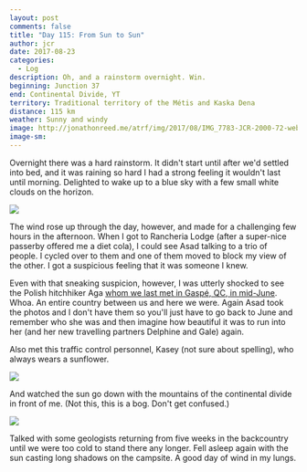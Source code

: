 ```yaml
---
layout: post
comments: false
title: "Day 115: From Sun to Sun"
author: jcr
date: 2017-08-23
categories:
  - Log
description: Oh, and a rainstorm overnight. Win.
beginning: Junction 37
end: Continental Divide, YT
territory: Traditional territory of the Métis and Kaska Dena
distance: 115 km
weather: Sunny and windy
image: http://jonathonreed.me/atrf/img/2017/08/IMG_7783-JCR-2000-72-web.jpg
image-sm:
---
```


Overnight there was a hard rainstorm. It didn't start until after we'd settled into bed, and it was raining so hard I had a strong feeling it wouldn't last until morning. Delighted to wake up to a blue sky with a few small white clouds on the horizon. 

<img src="http://jonathonreed.me/atrf/img/2017/08/IMG_7753-JCR-2000-72-web.jpg">

The wind rose up through the day, however, and made for a challenging few hours in the afternoon. When I got to Rancheria Lodge (after a super-nice passerby offered me a diet cola), I could see Asad talking to a trio of people. I cycled over to them and one of them moved to block my view of the other. I got a suspicious feeling that it was someone I knew. 

Even with that sneaking suspicion, however, I was utterly shocked to see the Polish hitchhiker Aga <a href="http://jonathonreed.me/atrf/2017/06/15/day-046/" target="blank">whom we last met in Gaspé, QC, in mid-June</a>. Whoa. An entire country between us and here we were. Again Asad took the photos and I don't have them so you'll just have to go back to June and remember who she was and then imagine how beautiful it was to run into her (and her new travelling partners Delphine and Gale) again.

Also met this traffic control personnel, Kasey (not sure about spelling), who always wears a sunflower.

<img src="http://jonathonreed.me/atrf/img/2017/08/IMG_7762-JCR-2000-72-web.jpg">

And watched the sun go down with the mountains of the continental divide in front of me. (Not this, this is a bog. Don't get confused.)

<img src="http://jonathonreed.me/atrf/img/2017/08/IMG_7778-JCR-2000-72-web.jpg">

Talked with some geologists returning from five weeks in the backcountry until we were too cold to stand there any longer. Fell asleep again with the sun casting long shadows on the campsite. A good day of wind in my lungs.